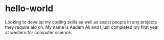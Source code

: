 # hello-world
Looking to develop my coding skills as well as assist people in any projects they require aid on.
My name is Aadam Ali and I just completed my first year at western for computer science.
